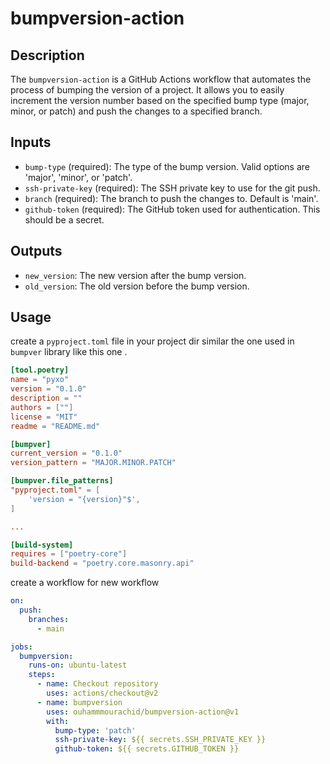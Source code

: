 # bumpversion-action

## Description

The `bumpversion-action` is a GitHub Actions workflow that automates the process of bumping the version of a project. It allows you to easily increment the version number based on the specified bump type (major, minor, or patch) and push the changes to a specified branch.

## Inputs

- `bump-type` (required): The type of the bump version. Valid options are 'major', 'minor', or 'patch'.
- `ssh-private-key` (required): The SSH private key to use for the git push.
- `branch` (required): The branch to push the changes to. Default is 'main'.
- `github-token` (required): The GitHub token used for authentication. This should be a secret.

## Outputs

- `new_version`: The new version after the bump version.
- `old_version`: The old version before the bump version.

## Usage
create a `pyproject.toml` file in your project dir similar the one used in `bumpver` library like this one .
```toml
[tool.poetry]
name = "pyxo"
version = "0.1.0"
description = ""
authors = [""]
license = "MIT"
readme = "README.md"

[bumpver]
current_version = "0.1.0"
version_pattern = "MAJOR.MINOR.PATCH"

[bumpver.file_patterns]
"pyproject.toml" = [
    'version = "{version}"$',
]

...

[build-system]
requires = ["poetry-core"]
build-backend = "poetry.core.masonry.api"
```

create a workflow for new workflow

```yml
on:
  push:
    branches:
      - main

jobs:
  bumpversion:
    runs-on: ubuntu-latest
    steps:
      - name: Checkout repository
        uses: actions/checkout@v2
      - name: bumpversion
        uses: ouhammmourachid/bumpversion-action@v1
        with:
          bump-type: 'patch'
          ssh-private-key: ${{ secrets.SSH_PRIVATE_KEY }}
          github-token: ${{ secrets.GITHUB_TOKEN }}
```
